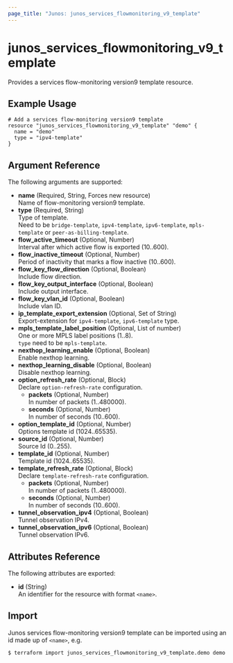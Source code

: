 ```yaml
---
page_title: "Junos: junos_services_flowmonitoring_v9_template"
---
```


# junos_services_flowmonitoring_v9_template

Provides a services flow-monitoring version9 template resource.

## Example Usage

```hcl
# Add a services flow-monitoring version9 template
resource "junos_services_flowmonitoring_v9_template" "demo" {
  name = "demo"
  type = "ipv4-template"
}
```

## Argument Reference

The following arguments are supported:

- **name** (Required, String, Forces new resource)  
  Name of flow-monitoring version9 template.
- **type** (Required, String)  
  Type of template.  
  Need to be `bridge-template`, `ipv4-template`, `ipv6-template`, `mpls-template` or `peer-as-billing-template`.
- **flow_active_timeout** (Optional, Number)  
  Interval after which active flow is exported (10..600).
- **flow_inactive_timeout** (Optional, Number)  
  Period of inactivity that marks a flow inactive (10..600).
- **flow_key_flow_direction** (Optional, Boolean)  
  Include flow direction.
- **flow_key_output_interface** (Optional, Boolean)  
  Include output interface.
- **flow_key_vlan_id** (Optional, Boolean)  
  Include vlan ID.
- **ip_template_export_extension** (Optional, Set of String)  
  Export-extension for `ipv4-template`, `ipv6-template` type.
- **mpls_template_label_position** (Optional, List of number)  
  One or more MPLS label positions (1..8).  
  `type` need to be `mpls-template`.
- **nexthop_learning_enable** (Optional, Boolean)  
  Enable nexthop learning.
- **nexthop_learning_disable** (Optional, Boolean)  
  Disable nexthop learning.
- **option_refresh_rate** (Optional, Block)  
  Declare `option-refresh-rate` configuration.
  - **packets** (Optional, Number)  
    In number of packets (1..480000).
  - **seconds** (Optional, Number)  
    In number of seconds (10..600).
- **option_template_id** (Optional, Number)  
  Options template id (1024..65535).
- **source_id** (Optional, Number)  
  Source Id (0..255).
- **template_id** (Optional, Number)  
  Template id (1024..65535).
- **template_refresh_rate** (Optional, Block)  
  Declare `template-refresh-rate` configuration.
  - **packets** (Optional, Number)  
    In number of packets (1..480000).
  - **seconds** (Optional, Number)  
    In number of seconds (10..600).
- **tunnel_observation_ipv4** (Optional, Boolean)  
  Tunnel observation IPv4.
- **tunnel_observation_ipv6** (Optional, Boolean)  
  Tunnel observation IPv6.

## Attributes Reference

The following attributes are exported:

- **id** (String)  
  An identifier for the resource with format `<name>`.

## Import

Junos services flow-monitoring version9 template can be imported using an id made up of
`<name>`, e.g.

```shell
$ terraform import junos_services_flowmonitoring_v9_template.demo demo
```
